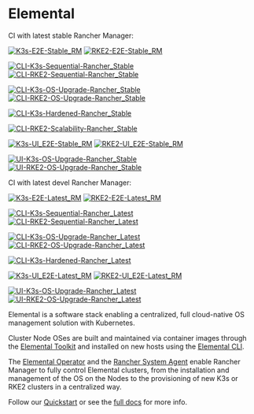 # Elemental
CI with latest stable Rancher Manager:

[![K3s-E2E-Stable_RM](https://github.com/rancher/elemental/actions/workflows/e2e-k3s-stable.yaml/badge.svg?branch=main)](https://github.com/rancher/elemental/actions/workflows/e2e-k3s-stable.yaml)
[![RKE2-E2E-Stable_RM](https://github.com/rancher/elemental/actions/workflows/e2e-rke2-stable.yaml/badge.svg?branch=main)](https://github.com/rancher/elemental/actions/workflows/e2e-rke2-stable.yaml)

[![CLI-K3s-Sequential-Rancher_Stable](https://github.com/rancher/elemental/actions/workflows/cli-k3s-sequential-rancher_stable.yaml/badge.svg?branch=main)](https://github.com/rancher/elemental/actions/workflows/cli-k3s-sequential-rancher_stable.yaml)
[![CLI-RKE2-Sequential-Rancher_Stable](https://github.com/rancher/elemental/actions/workflows/cli-rke2-sequential-rancher_stable.yaml/badge.svg?branch=main)](https://github.com/rancher/elemental/actions/workflows/cli-rke2-sequential-rancher_stable.yaml)

[![CLI-K3s-OS-Upgrade-Rancher_Stable](https://github.com/rancher/elemental/actions/workflows/cli-k3s-os-upgrade-rancher_stable.yaml/badge.svg?branch=main)](https://github.com/rancher/elemental/actions/workflows/cli-k3s-os-upgrade-rancher_stable.yaml)
[![CLI-RKE2-OS-Upgrade-Rancher_Stable](https://github.com/rancher/elemental/actions/workflows/cli-rke2-os-upgrade-rancher_stable.yaml/badge.svg?branch=main)](https://github.com/rancher/elemental/actions/workflows/cli-rke2-os-upgrade-rancher_stable.yaml)

[![CLI-K3s-Hardened-Rancher_Stable](https://github.com/rancher/elemental/actions/workflows/cli-k3s-hardened-rancher_stable.yaml/badge.svg?branch=main)](https://github.com/rancher/elemental/actions/workflows/cli-k3s-hardened-rancher_stable.yaml)

[![CLI-RKE2-Scalability-Rancher_Stable](https://github.com/rancher/elemental/actions/workflows/cli-rke2-scalability-rancher_stable.yaml/badge.svg?branch=main)](https://github.com/rancher/elemental/actions/workflows/cli-rke2-scalability-rancher_stable.yaml)

[![K3s-UI_E2E-Stable_RM](https://github.com/rancher/elemental/actions/workflows/ui-e2e-k3s-stable.yaml/badge.svg?branch=main)](https://github.com/rancher/elemental/actions/workflows/ui-e2e-k3s-stable.yaml)
[![RKE2-UI_E2E-Stable_RM](https://github.com/rancher/elemental/actions/workflows/ui-e2e-rke2-stable.yaml/badge.svg?branch=main)](https://github.com/rancher/elemental/actions/workflows/ui-e2e-rke2-stable.yaml)

[![UI-K3s-OS-Upgrade-Rancher_Stable](https://github.com/rancher/elemental/actions/workflows/ui-k3s-os-upgrade-rancher_stable.yaml/badge.svg?branch=main)](https://github.com/rancher/elemental/actions/workflows/ui-k3s-os-upgrade-rancher_stable.yaml)
[![UI-RKE2-OS-Upgrade-Rancher_Stable](https://github.com/rancher/elemental/actions/workflows/ui-rke2-os-upgrade-rancher_stable.yaml/badge.svg?branch=main)](https://github.com/rancher/elemental/actions/workflows/ui-rke2-os-upgrade-rancher_stable.yaml)

CI with latest devel Rancher Manager:

[![K3s-E2E-Latest_RM](https://github.com/rancher/elemental/actions/workflows/e2e-k3s-latest.yaml/badge.svg?branch=main)](https://github.com/rancher/elemental/actions/workflows/e2e-k3s-latest.yaml)
[![RKE2-E2E-Latest_RM](https://github.com/rancher/elemental/actions/workflows/e2e-rke2-latest.yaml/badge.svg?branch=main)](https://github.com/rancher/elemental/actions/workflows/e2e-rke2-latest.yaml)

[![CLI-K3s-Sequential-Rancher_Latest](https://github.com/rancher/elemental/actions/workflows/cli-k3s-sequential-rancher_latest.yaml/badge.svg?branch=main)](https://github.com/rancher/elemental/actions/workflows/cli-k3s-sequential-rancher_latest.yaml)
[![CLI-RKE2-Sequential-Rancher_Latest](https://github.com/rancher/elemental/actions/workflows/cli-rke2-sequential-rancher_latest.yaml/badge.svg?branch=main)](https://github.com/rancher/elemental/actions/workflows/cli-rke2-sequential-rancher_latest.yaml)

[![CLI-K3s-OS-Upgrade-Rancher_Latest](https://github.com/rancher/elemental/actions/workflows/cli-k3s-os-upgrade-rancher_latest.yaml/badge.svg?branch=main)](https://github.com/rancher/elemental/actions/workflows/cli-k3s-os-upgrade-rancher_latest.yaml)
[![CLI-RKE2-OS-Upgrade-Rancher_Latest](https://github.com/rancher/elemental/actions/workflows/cli-rke2-os-upgrade-rancher_latest.yaml/badge.svg?branch=main)](https://github.com/rancher/elemental/actions/workflows/cli-rke2-os-upgrade-rancher_latest.yaml)

[![CLI-K3s-Hardened-Rancher_Latest](https://github.com/rancher/elemental/actions/workflows/cli-k3s-hardened-rancher_latest.yaml/badge.svg?branch=main)](https://github.com/rancher/elemental/actions/workflows/cli-k3s-hardened-rancher_latest.yaml)

[![K3s-UI_E2E-Latest_RM](https://github.com/rancher/elemental/actions/workflows/ui-e2e-k3s-latest.yaml/badge.svg?branch=main)](https://github.com/rancher/elemental/actions/workflows/ui-e2e-k3s-latest.yaml)
[![RKE2-UI_E2E-Latest_RM](https://github.com/rancher/elemental/actions/workflows/ui-e2e-rke2-latest.yaml/badge.svg?branch=main)](https://github.com/rancher/elemental/actions/workflows/ui-e2e-rke2-latest.yaml)

[![UI-K3s-OS-Upgrade-Rancher_Latest](https://github.com/rancher/elemental/actions/workflows/ui-k3s-os-upgrade-rancher_latest.yaml/badge.svg?branch=main)](https://github.com/rancher/elemental/actions/workflows/ui-k3s-os-upgrade-rancher_latest.yaml)
[![UI-RKE2-OS-Upgrade-Rancher_Latest](https://github.com/rancher/elemental/actions/workflows/ui-rke2-os-upgrade-rancher_latest.yaml/badge.svg?branch=main)](https://github.com/rancher/elemental/actions/workflows/ui-rke2-os-upgrade-rancher_latest.yaml)

Elemental is a software stack enabling a centralized, full cloud-native OS management solution with Kubernetes.

Cluster Node OSes are built and maintained via container images through the [Elemental Toolkit](https://rancher.github.io/elemental-toolkit/) and installed on new hosts using the [Elemental CLI](https://github.com/rancher/elemental-cli).

The [Elemental Operator](https://github.com/rancher/elemental-operator) and the [Rancher System Agent](https://github.com/rancher/system-agent) enable Rancher Manager to fully control Elemental clusters, from the installation and management of the OS on the Nodes to the provisioning of new K3s or RKE2 clusters in a centralized way.

Follow our [Quickstart](https://rancher.github.io/elemental/quickstart/) or see the [full docs](https://rancher.github.io/elemental/) for more info.
